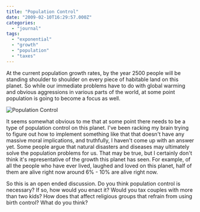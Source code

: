 ```yaml
---
title: "Population Control"
date: "2009-02-10T16:29:57.000Z"
categories: 
  - "journal"
tags: 
  - "exponential"
  - "growth"
  - "population"
  - "taxes"
---
```


At the current population growth rates, by the year 2500 people will be standing shoulder to shoulder on every piece of habitable land on this planet. So while our immediate problems have to do with global warming and obvious aggressions in various parts of the world, at some point population is going to become a focus as well.

![Population Control](images/earth_at_the_night_1024x768.jpg)

It seems somewhat obvious to me that at some point there needs to be a type of population control on this planet. I've been racking my brain trying to figure out how to implement something like that that doesn't have any massive moral implications, and truthfully, I haven't come up with an answer yet. Some people argue that natural disasters and diseases may ultimately solve the population problems for us. That may be true, but I certainly don't think it's representative of the growth this planet has seen. For example, of all the people who have ever lived, laughed and loved on this planet, half of them are alive right now around 6% - 10% are alive right now.

So this is an open ended discussion. Do you think population control is necessary? If so, how would you enact it? Would you tax couples with more than two kids? How does that affect religious groups that refrain from using birth control? What do you think?

